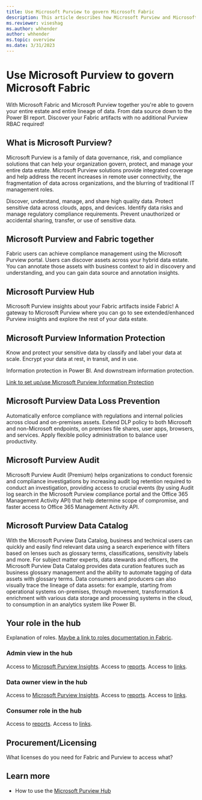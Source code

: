 ```yaml
---
title: Use Microsoft Purview to govern Microsoft Fabric
description: This article describes how Microsoft Purview and Microsoft Fabric work together to deliver a complete, governed data flow.
ms.reviewer: viseshag
ms.author: whhender
author: whhender
ms.topic: overview 
ms.date: 3/31/2023
---
```


# Use Microsoft Purview to govern Microsoft Fabric

With Microsoft Fabric and Microsoft Purview together you're able to govern your entire estate and entire lineage of data. From data source down to the Power BI report.
Discover your Fabric artifacts with no additional Purview RBAC required!

## What is Microsoft Purview?

Microsoft Purview is a family of data governance, risk, and compliance solutions that can help your organization govern, protect, and manage your entire data estate. Microsoft Purview solutions provide integrated coverage and help address the recent increases in remote user connectivity, the fragmentation of data across organizations, and the blurring of traditional IT management roles.

Discover, understand, manage, and share high quality data. Protect sensitive data across clouds, apps, and devices. Identify data risks and manage regulatory compliance requirements. Prevent unauthorized or accidental sharing, transfer, or use of sensitive data.

## Microsoft Purview and Fabric together

Fabric users can achieve compliance management using the Microsoft Purview portal. Users can discover assets across your hybrid data estate. You can annotate those assets with business context to aid in discovery and understanding, and you can gain data source and annotation insights.

## Microsoft Purview Hub

Microsoft Purview insights about your Fabric artifacts inside Fabric! A gateway to Microsoft Purview where you can go to see extended/enhanced Purview insights and explore the rest of your data estate.

## Microsoft Purview Information Protection

Know and protect your sensitive data by classify and label your data at scale. Encrypt your data at rest, in transit, and in use.

Information protection in Power BI. And downstream information protection.

[Link to set up/use Microsoft Purview Information Protection](../placeholder.md)

## Microsoft Purview Data Loss Prevention

Automatically enforce compliance with regulations and internal policies across cloud and on-premises assets. Extend DLP policy to both Microsoft and non-Microsoft endpoints, on premises file shares, user apps, browsers, and services. Apply flexible policy administration to balance user productivity.

## Microsoft Purview Audit

Microsoft Purview Audit (Premium) helps organizations to conduct forensic and compliance investigations by increasing audit log retention required to conduct an investigation, providing access to crucial events (by using Audit log search in the Microsoft Purview compliance portal and the Office 365 Management Activity API) that help determine scope of compromise, and faster access to Office 365 Management Activity API.

## Microsoft Purview Data Catalog

With the Microsoft Purview Data Catalog, business and technical users can quickly and easily find relevant data using a search experience with filters based on lenses such as glossary terms, classifications, sensitivity labels and more. For subject matter experts, data stewards and officers, the Microsoft Purview Data Catalog provides data curation features such as business glossary management and the ability to automate tagging of data assets with glossary terms. Data consumers and producers can also visually trace the lineage of data assets: for example, starting from operational systems on-premises, through movement, transformation & enrichment with various data storage and processing systems in the cloud, to consumption in an analytics system like Power BI.

## Your role in the hub

Explanation of roles. [Maybe a link to roles documentation in Fabric](../placeholder.md).

### Admin view in the hub

Access to [Microsoft Purview Insights](use-the-microsoft-purview-hub.md#microsoft-purview-insights).
Access to [reports](use-the-microsoft-purview-hub.md#reports).
Access to [links](use-the-microsoft-purview-hub.md#other-links).

### Data owner view in the hub

Access to [Microsoft Purview Insights](use-the-microsoft-purview-hub.md#microsoft-purview-insights).
Access to [reports](use-the-microsoft-purview-hub.md#reports).
Access to [links](use-the-microsoft-purview-hub.md#other-links).

### Consumer role in the hub

Access to [reports](use-the-microsoft-purview-hub.md#reports).
Access to [links](use-the-microsoft-purview-hub.md#other-links).

## Procurement/Licensing

What licenses do you need for Fabric and Purview to access what?

## Learn more

- How to use the [Microsoft Purview Hub](use-the-microsoft-purview-hub.md)
